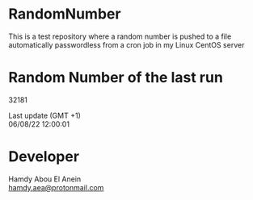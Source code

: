 # RandomNumber    
This is a test repository where a random number is pushed to a file automatically passwordless from a cron job in my Linux CentOS server    
# Random Number of the last run   
32181
      
Last update (GMT +1)    
06/08/22 12:00:01
# Developer    
Hamdy Abou El Anein   
hamdy.aea@protonmail.com
